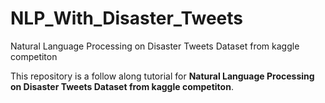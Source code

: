 # NLP_With_Disaster_Tweets
Natural Language Processing on Disaster Tweets Dataset from kaggle competiton

This repository is a follow along tutorial for **Natural Language Processing on Disaster Tweets Dataset from kaggle competiton**.

